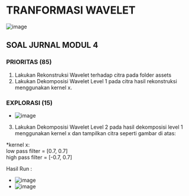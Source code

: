 # TRANFORMASI WAVELET #
![image](https://user-images.githubusercontent.com/93898408/232104753-b0e0b52e-5e8d-488e-b552-ed4738b6f5a9.png)

## SOAL JURNAL MODUL 4 ##
### PRIORITAS (85) ###
1. Lakukan Rekonstruksi Wavelet terhadap citra pada folder assets
2. Lakukan Dekomposisi Wavelet Level 1 pada citra hasil rekonstruksi menggunakan kernel x.

### EXPLORASI (15) ###
- ![image](https://user-images.githubusercontent.com/93898408/232108785-8307f8b9-599f-4906-84c7-28b6f572f0b1.png) <br>
3. Lakukan Dekomposisi Wavelet Level 2 pada hasil dekomposisi level 1 menggunakan kernel x dan tampilkan citra seperti gambar di atas:


*kernel x: <br>
low pass filter = [0.7, 0.7] <br>
high pass filter = [-0.7, 0.7] <br>


Hasil Run :
- ![image](https://user-images.githubusercontent.com/93898408/232109688-3a84ac26-677a-4215-9687-12ba9b6f6d5b.png) <br>
- ![image](https://user-images.githubusercontent.com/93898408/232110125-92edc484-9cd3-4ad4-8a16-ae0a318a6249.png) <br>
